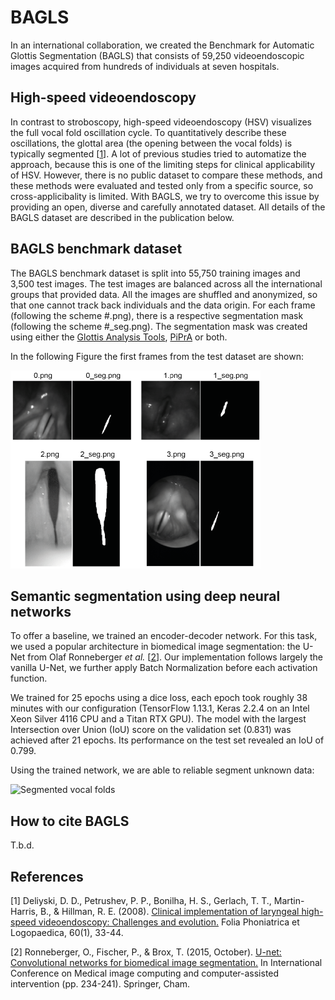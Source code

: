 # BAGLS

In an international collaboration, we created the Benchmark for Automatic Glottis Segmentation (BAGLS) that consists of 59,250 videoendoscopic images acquired from hundreds of individuals at seven hospitals.

## High-speed videoendoscopy

In contrast to stroboscopy, high-speed videoendoscopy (HSV) visualizes the full vocal fold oscillation cycle. To quantitatively describe these oscillations, the glottal area (the opening between the vocal folds) is typically segmented [[1](#citation1)]. A lot of previous studies tried to automatize the approach, because this is one of the limiting steps for clinical applicability of HSV. However, there is no public dataset to compare these methods, and these methods were evaluated and tested only from a specific source, so cross-applicibality is limited. With BAGLS, we try to overcome this issue by providing an open, diverse and carefully annotated dataset. All details of the BAGLS dataset are described in the publication below.

## BAGLS benchmark dataset

The BAGLS benchmark dataset is split into 55,750 training images and 3,500 test images. The test images are balanced across all the international groups that provided data. All the images are shuffled and anonymized, so that one cannot track back individuals and the data origin. For each frame (following the scheme #.png), there is a respective segmentation mask (following the scheme #_seg.png). The segmentation mask was created using  either the [Glottis Analysis Tools](http://www.hno-klinik.uk-erlangen.de/phoniatrie/forschung/computational-medicine/gat-software/), [PiPrA](https://github.com/anki-xyz/pipra) or both.

In the following Figure the first frames from the test dataset are shown:

![Examples from the test dataset](Images/examples_test_dataset.png "Examples from the test dataset")

## Semantic segmentation using deep neural networks

To offer a baseline, we trained an encoder-decoder network. For this task, we used a popular architecture in biomedical image segmentation: the U-Net from Olaf Ronneberger _et al._ [[2](#citation2)].
Our implementation follows largely the vanilla U-Net, we further apply Batch Normalization before each activation function. 

We trained for 25 epochs using a dice loss, each epoch took roughly 38 minutes with our configuration (TensorFlow 1.13.1, Keras 2.2.4 on an Intel Xeon Silver 4116 CPU and a Titan RTX GPU). The model with the largest Intersection over Union (IoU) score on the validation set (0.831) was achieved after 21 epochs. Its performance on the test set revealed an IoU of 0.799. 

Using the trained network, we are able to reliable segment unknown data:

![Segmented vocal folds](Images/vocal_folds_segmented.gif "Vocal folds segmented")

## How to cite BAGLS

T.b.d.

## References

<a name="citation2">[1]</a> Deliyski, D. D., Petrushev, P. P., Bonilha, H. S., Gerlach, T. T., Martin-Harris, B., & Hillman, R. E. (2008). [Clinical implementation of laryngeal high-speed videoendoscopy: Challenges and evolution.](https://doi.org/10.1159/000111802) Folia Phoniatrica et Logopaedica, 60(1), 33-44.

<a name="citation2">[2]</a> Ronneberger, O., Fischer, P., & Brox, T. (2015, October). [U-net: Convolutional networks for biomedical image segmentation.](http://dx.doi.org/10.1007/978-3-319-24574-4_28) In International Conference on Medical image computing and computer-assisted intervention (pp. 234-241). Springer, Cham.


